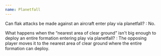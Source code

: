 ```yaml
---
name: Planetfall
---
```

Can flak attacks be made against an aircraft enter play via planetfall?
: No.

What happens when the <q>nearest area of clear ground</q> isn't big enough to deploy an entire formation entering play via planetfall?
: The opposing player moves it to the nearest area of clear ground where the entire formation can deploy.